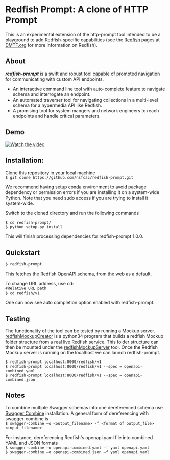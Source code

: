 Redfish Prompt: A clone of HTTP Prompt
======================================

This is an experimental extension of the http-prompt tool intended to be a playground to add Redfish-specific capabilities (see the [Redfish](https://www.dmtf.org/standards/redfish) pages at [DMTF.org](https://www.dmtf.org/) for more information on Redfish).

## About
**_redfish-prompt_** is a swift and robust tool capable of prompted navigation for communicating with custom API endpoints.
+ An interactive command line tool with auto-complete feature to navigate schema and interrogate an endpoint.  
+ An automated traverser tool for navigating collections in a multi-level schema for a hypermedia API like Redfish.  
+ A promising tool for system mangers and network engineers to reach endpoints and handle critical parameters. 

## Demo

[![Watch the video](https://imgur.com/t4ceGNK.png)](https://www.youtube.com/watch?v=HzfN9qrMNDI)



## Installation:
Clone this repository in your local machine<br/>
`$ git clone https://github.com/nsfcac/redfish-prompt.git`

We recommend having setup [conda](https://github.com/conda/conda) environment to avoid package dependency or permission errors if you are installing it on a system-wide Python. Note that you need sudo access if you are trying to install it system-wide. 

Switch to the cloned directory and run the following commands

`$ cd redfish-prompt/`<br/>
`$ python setup.py install`

This will finish processing dependencies for redfish-prompt 1.0.0.

## Quickstart
`$ redfish-prompt`

This fetches the [Redfish OpenAPI schema](https://redfish.dmtf.org/schemas/openapi.yaml), from the web as a default.

To change URL address, use cd:<br/>
`#Relative URL path`<br/>
`$ cd redfish/v1`

One can now see auto completion option enabled with redfish-prompt. 

## Testing
The functionality of the tool can be tested by running a Mockup server. 
[redfishMockupCreator](https://github.com/DMTF/Redfish-Mockup-Creator) is a python34 program that builds a redfish Mockup folder structure from a real live Redfish service. This folder structure can then be mounted under the [redfishMockupServer](https://github.com/DMTF/Redfish-Mockup-Server) tool. Once the Redfish Mockup server is running on the localhost we can launch redfish-prompt.

`$ redfish-prompt localhost:8000/redfish/v1`<br/>
`$ redfish-prompt localhost:8000/redfish/v1 --spec = openapi-combined.yaml`<br/>
`$ redfish-prompt localhost:8000/redfish/v1 --spec = openapi-combined.json`

## Notes
To combine multiple Swagger schemas into one dereferenced schema use [Swagger Combine](https://github.com/maxdome/swagger-combine) installation.
A general form of dereferencing with swagger-combine is<br/> 
`$ swagger-combine –o <output_filename> -f <format of output_file> <input_filename>`<br/>

For instance, dereferencing Redfish's openapi.yaml file into combined YAML and JSON formats<br/> 
`$ swagger-combine –o openapi-combined.yaml –f yaml openapi.yaml`<br/> 
`$ swagger-combine –o openapi-combined.json –f yaml openapi.yaml`

